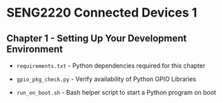 # SENG2220 Connected Devices 1

## Chapter 1 - Setting Up Your Development Environment

* `requirements.txt` - Python dependencies required for this chapter

* `gpio_pkg_check.py` - Verify availability of Python GPIO Libraries 

* `run_on_boot.sh` - Bash helper script to start a Python program on boot 

